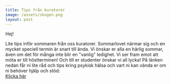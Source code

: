 ```yaml
---
title: Tips från kuratorer
image: /assets/skogen.png
layout: post
---
```


Hej!

Lite tips inför sommaren från oss kuratorer.
Sommarlovet närmar sig och en mycket speciell termin är snart till ända. Vi önskar er alla en härlig sommar, även om det för många inte blir en "vanlig" ledighet. Vi ser fram emot att möta er till höstterminen! Och till er studenter önskar vi all lycka!
På länken nedan får ni lite råd och tips kring psykisk hälsa och vart ni kan vända er om ni behöver hjälp och stöd:
<br>
[Klicka här](https://www.uppdragpsykiskhalsa.se/verktyg-stod-och-metoder/stodlista-psykisk-halsa-i-kristid/ungdomar-12-25-ar/?fbclid=IwAR2D5CIj3sLWiP_1ddNo2zYq8XmC4xCETzqITFT1ZrrvXSKC0bGMKPRXIfY)
